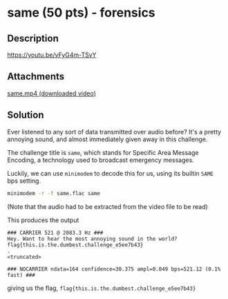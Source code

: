# same (50 pts) - forensics

## Description

https://youtu.be/vFyG4m-TSvY

## Attachments

[same.mp4 (downloaded video)](same.mp4)

## Solution

Ever listened to any sort of data transmitted over audio before? It's a pretty annoying sound, and almost immediately given away in this challenge.

The challenge title is `same`, which stands for Specific Area Message Encoding, a technology used to broadcast emergency messages.

Luckily, we can use `minimodem` to decode this for us, using its builtin `SAME` bps setting.

```sh
minimodem -r -f same.flac same
```

(Note that the audio had to be extracted from the video file to be read)

This produces the output

```
### CARRIER 521 @ 2083.3 Hz ###
Hey. Want to hear the most annoying sound in the world?
flag{this.is.the.dumbest.challenge_e5ee7b43}
.
<truncated>

### NOCARRIER ndata=164 confidence=30.375 ampl=0.049 bps=521.12 (0.1% fast) ###
```

giving us the flag, `flag{this.is.the.dumbest.challenge_e5ee7b43}`